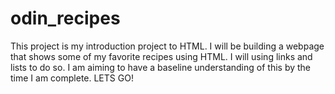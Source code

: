 # odin_recipes
This project is my introduction project to HTML. I will be building a webpage that
shows some of my favorite recipes using HTML. I will using links and lists to do so.
I am aiming to have a baseline understanding of this by the time I am complete. LETS GO!